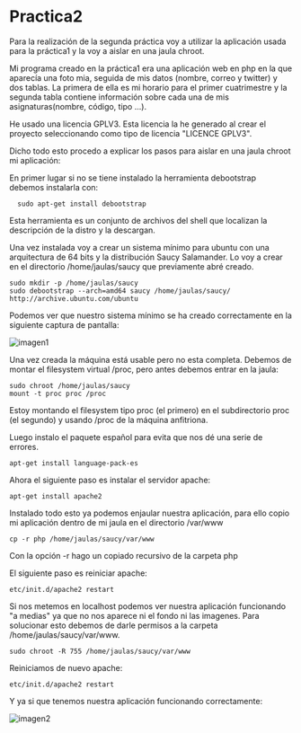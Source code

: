 Practica2
=========

Para la realización de la segunda práctica voy a utilizar la aplicación usada para la práctica1 y la voy a aislar en 
una jaula chroot.

Mi programa creado en la práctica1 era una aplicación web en php en la que aparecía una foto mia, seguida de mis datos
(nombre, correo y twitter) y dos tablas. La primera de ella es mi horario para el primer cuatrimestre y la segunda tabla 
contiene información sobre cada una de mis asignaturas(nombre, código, tipo ...).

He usado una licencia GPLV3. Esta licencia la he generado al crear el proyecto seleccionando como tipo de licencia 
"LICENCE GPLV3".

Dicho todo esto procedo a explicar los pasos para aislar en una jaula chroot mi aplicación:

En primer lugar si no se tiene instalado la herramienta debootstrap debemos instalarla con:

	  sudo apt-get install debootstrap
	
Esta herramienta es un conjunto de archivos del shell que localizan la descripción de la distro y la descargan.

Una vez instalada voy a crear un sistema mínimo para ubuntu con una arquitectura de 64 bits y la distribución Saucy Salamander. Lo voy a crear en el directorio /home/jaulas/saucy que previamente abré creado.

	sudo mkdir -p /home/jaulas/saucy
	sudo debootstrap --arch=amd64 saucy /home/jaulas/saucy/	http://archive.ubuntu.com/ubuntu
	
Podemos ver que nuestro sistema mínimo se ha creado correctamente en la siguiente captura de pantalla:

![imagen1](https://dl.dropbox.com/s/okmblqhjfg2co7h/p2_imagen1.png)

Una vez creada la máquina está usable pero no esta completa. Debemos de montar el filesystem virtual /proc, pero
antes debemos entrar en la jaula:

	sudo chroot /home/jaulas/saucy
	mount -t proc proc /proc
	
Estoy montando el filesystem tipo proc (el primero) en el subdirectorio proc (el segundo) y usando /proc de la máquina 
anfitriona.

Luego instalo el paquete español para evita que nos dé una serie de errores.

	apt-get install language-pack-es
	
Ahora el siguiente paso es instalar el servidor apache:

	apt-get install apache2
	
Instalado todo esto ya podemos enjaular nuestra aplicación, para ello copio mi aplicación dentro de mi jaula en el 
directorio /var/www

	cp -r php /home/jaulas/saucy/var/www
	
Con la opción -r hago un copiado recursivo de la carpeta php

El siguiente paso es reiniciar apache:

	etc/init.d/apache2 restart
	
Si nos metemos en localhost podemos ver nuestra aplicación funcionando "a medias" ya que no nos aparece ni el fondo 
ni las imagenes. Para solucionar esto debemos de darle permisos a la carpeta /home/jaulas/saucy/var/www.

	sudo chroot -R 755 /home/jaulas/saucy/var/www
	
Reiniciamos de nuevo apache:

	etc/init.d/apache2 restart
	
Y ya si que tenemos nuestra aplicación funcionando correctamente:

![imagen2](https://dl.dropbox.com/s/ov5i51h5bcalrx3/p2_imagen2.png)
